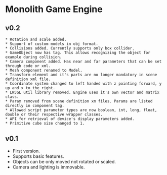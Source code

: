 # Monolith Game Engine

## v0.2
	* Rotation and scale added.
	* Support of custom models in obj format.
	* Collisions added. Currently supports only box collider.
	* GameObject now has tag. This allows recognizing the object for example during collision.
	* Camera component added. Has near and far parameters that can be set through code or xml.
	* Mesh component renamed to Model.
	* Transform element and it's parts are no longer mandatory in scene definition xml file.
	* Coordinate system changed to left handed with z pointing forward, y up and x to the right.
	* LWJGL util library removed. Engine uses it's own vector and matrix class.
	* Param removed from scene definition xm files. Params are listed directly in component tag.
	* Allowed script parameter types are now boolean, int, long, float, double or their respective wrapper classes.
	* API for retrieval of device's display parameters added.
	* Primitive cube size changed to 1.

## v0.1
* First version.
* Supports basic features.
* Objects can be only moved not rotated or scaled.
* Camera and lighting is immovable.